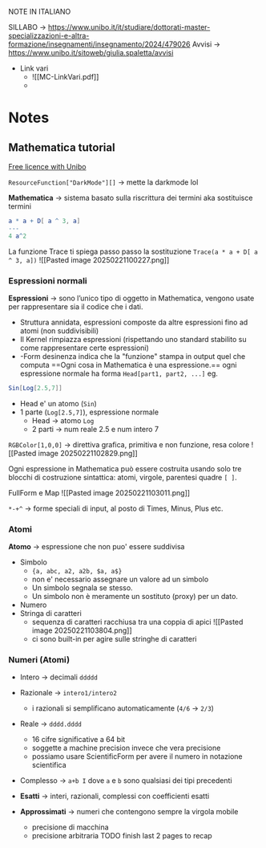 NOTE IN ITALIANO

SILLABO -> https://www.unibo.it/it/studiare/dottorati-master-specializzazioni-e-altra-formazione/insegnamenti/insegnamento/2024/479026
Avvisi -> https://www.unibo.it/sitoweb/giulia.spaletta/avvisi

- Link vari
	- ![[MC-LinkVari.pdf]]
	- 

# Notes

## Mathematica tutorial
[Free licence with Unibo](https://www.unibo.it/it/studiare/vivere-luniversita-e-la-citta/agevolazioni-per-computer-tablet-e-software/mathematica-licenza-campus)

`ResourceFunction["DarkMode"][]` -> mette la darkmode lol

**Mathematica** -> sistema basato sulla riscrittura dei termini
aka sostituisce termini
```mathematica
a * a + D[ a ^ 3, a]
---
4 a^2
```

La funzione Trace ti spiega passo passo la sostituzione
`Trace(a * a + D[ a ^ 3, a])`
![[Pasted image 20250221100227.png]]

### Espressioni normali
**Espressioni** -> sono l’unico tipo di oggetto in Mathematica, vengono usate per rappresentare sia il codice che i dati.
- Struttura annidata, espressioni composte da altre espressioni fino ad atomi (non suddivisibili)
- Il Kernel rimpiazza espressioni (rispettando uno standard stabilito su come rappresentare certe espressioni)
- -Form desinenza indica che la "funzione" stampa in output quel che computa
==Ogni cosa in Mathematica è una espressione.==
ogni espressione normale ha forma `Head[part1, part2, ...]`
eg.
```Mathematica
Sin[Log[2.5,7]]
```
- Head e' un atomo (`Sin`)
- 1 parte (`Log[2.5,7]`), espressione normale
	- Head -> atomo `Log`
	- 2 parti -> num reale 2.5 e num intero 7

`RGBColor[1,0,0]` -> direttiva grafica, primitiva e non funzione, resa colore
![[Pasted image 20250221102829.png]]

Ogni espressione in Mathematica può essere costruita usando solo tre blocchi di costruzione sintattica: atomi, virgole, parentesi quadre `[ ]`.

FullForm e Map
![[Pasted image 20250221103011.png]]

`*-+^` -> forme speciali di input, al posto di Times, Minus, Plus etc. 



### Atomi
**Atomo** -> espressione che non puo' essere suddivisa
- Simbolo
	- `{a, abc, a2, a2b, $a, a$}`
	- non e' necessario assegnare un valore ad un simbolo
	- Un simbolo segnala se stesso.
	- Un simbolo non è meramente un sostituto (proxy) per un dato.
- Numero
- Stringa di caratteri
	- sequenza di caratteri racchiusa tra una coppia di apici
		![[Pasted image 20250221103804.png]]
	- ci sono built-in per agire sulle stringhe di caratteri
### Numeri (Atomi)
- Intero -> decimali `ddddd`
- Razionale -> `intero1/intero2`
	- i razionali si semplificano automaticamente (`4/6` -> `2/3`)
- Reale -> `dddd.dddd`
	- 16 cifre significative a 64 bit
	- soggette a machine precision invece che vera precisione
	- possiamo usare ScientificForm per avere il numero in notazione scientifica
- Complesso -> `a+b I` dove `a` e `b` sono qualsiasi dei tipi precedenti

- **Esatti** -> interi, razionali, complessi con coefficienti esatti
- **Approssimati** -> numeri che contengono sempre la virgola mobile
	- precisione di macchina
	- precisione arbitraria
TODO finish last 2 pages to recap

###
##
##

#